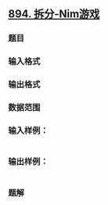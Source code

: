 ## [894. 拆分-Nim游戏](https://www.acwing.com/problem/content/solution/896/1/)

### 题目

### 输入格式

### 输出格式

### 数据范围

### 输入样例：

```

```

### 输出样例：

```

```

### 题解